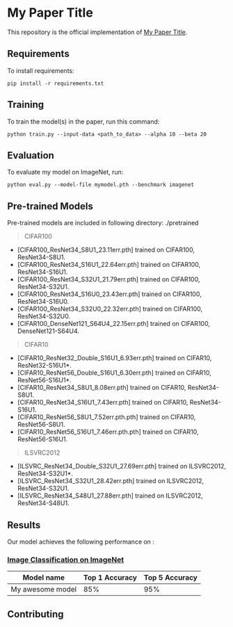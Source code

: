 # My Paper Title

This repository is the official implementation of [My Paper Title](https://arxiv.org/abs/2030.12345). 

## Requirements

To install requirements:

```setup
pip install -r requirements.txt
```

## Training

To train the model(s) in the paper, run this command:

```train
python train.py --input-data <path_to_data> --alpha 10 --beta 20
```

## Evaluation

To evaluate my model on ImageNet, run:

```eval
python eval.py --model-file mymodel.pth --benchmark imagenet
```

## Pre-trained Models

Pre-trained models are included in following directory:
./pretrained

> CIFAR100

- [CIFAR100_ResNet34_S8U1_23.11err.pth] trained on CIFAR100, ResNet34-S8U1.
- [CIFAR100_ResNet34_S16U1_22.64err.pth] trained on CIFAR100, ResNet34-S16U1.
- [CIFAR100_ResNet34_S32U1_21.79err.pth] trained on CIFAR100, ResNet34-S32U1.
- [CIFAR100_ResNet34_S16U0_23.43err.pth] trained on CIFAR100, ResNet34-S16U0.
- [CIFAR100_ResNet34_S32U0_22.32err.pth] trained on CIFAR100, ResNet34-S32U0.
- [CIFAR100_DenseNet121_S64U4_22.15err.pth] trained on CIFAR100, DenseNet121-S64U4.

> CIFAR10

- [CIFAR10_ResNet32_Double_S16U1_6.93err.pth] trained on CIFAR10, ResNet32-S16U1\*.
- [CIFAR10_ResNet56_Double_S16U1_6.30err.pth] trained on CIFAR10, ResNet56-S16U1\*.
- [CIFAR10_ResNet34_S8U1_8.08err.pth] trained on CIFAR10, ResNet34-S8U1.
- [CIFAR10_ResNet34_S16U1_7.43err.pth] trained on CIFAR10, ResNet34-S16U1.
- [CIFAR10_ResNet56_S8U1_7.52err.pth.pth] trained on CIFAR10, ResNet56-S8U1.
- [CIFAR10_ResNet56_S16U1_7.46err.pth.pth] trained on CIFAR10, ResNet56-S16U1.

> ILSVRC2012

- [ILSVRC_ResNet34_Double_S32U1_27.69err.pth] trained on ILSVRC2012, ResNet34-S32U1\*.
- [ILSVRC_ResNet34_S32U1_28.42err.pth] trained on ILSVRC2012, ResNet34-S32U1.
- [ILSVRC_ResNet34_S48U1_27.88err.pth] trained on ILSVRC2012, ResNet34-S48U1.


## Results

Our model achieves the following performance on :

### [Image Classification on ImageNet](https://paperswithcode.com/sota/image-classification-on-imagenet)

| Model name         | Top 1 Accuracy  | Top 5 Accuracy |
| ------------------ |---------------- | -------------- |
| My awesome model   |     85%         |      95%       |

## Contributing
